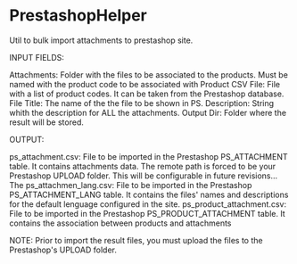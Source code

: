 # PrestashopHelper
Util to bulk import attachments to prestashop site. 

INPUT FIELDS:

Attachments: Folder with the files to be associated to the products. Must be named with the product code to be associated with
Product CSV File: File with a list of product codes. It can be taken from the Prestashop database.
File Title: The name of the the file to be shown in PS.
Description: String whith the description for ALL the attachments. 
Output Dir: Folder where the result will be stored. 

OUTPUT:

ps_attachment.csv: File to be imported in the Prestashop PS_ATTACHMENT table. It contains attachments data. The remote path is forced to be your Prestashop UPLOAD folder. This will be configurable in future revisions... The 
ps_attachmen_lang.csv: File to be imported in the Prestashop PS_ATTACHMENT_LANG table. It contains the files' names and descriptions for the default lenguage configured in the site.
ps_product_attachment.csv: File to be imported in the Prestashop PS_PRODUCT_ATTACHMENT table. It contains the association between products and attachments

NOTE: Prior to import the result files, you must upload the files to the Prestashop's UPLOAD folder.
